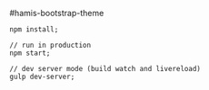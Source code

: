 #hamis-bootstrap-theme

```
npm install;

// run in production
npm start;

// dev server mode (build watch and livereload)
gulp dev-server;

```
